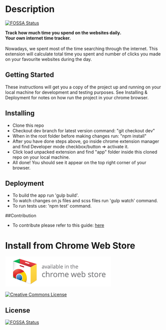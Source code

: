 # Description
[![FOSSA Status](https://app.fossa.io/api/projects/git%2Bgithub.com%2FNikitaChernykh%2FInternet-Junkie-Google-Extension.svg?type=shield)](https://app.fossa.io/projects/git%2Bgithub.com%2FNikitaChernykh%2FInternet-Junkie-Google-Extension?ref=badge_shield)

**Track how much time you spend on the websites daily.<br />
 Your own internet time tracker.**
<br />
<br />
Nowadays, we spent most of the time searching through the internet. This extension will calculate total time you spent and number of clicks you made on your favourite websites during the day.

## Getting Started
These instructions will get you a copy of the project up and running on your local machine for development and testing purposes. See Installing & Deployment for notes on how run the project in your chrome browser.


## Installing
* Clone this repo
* Checkout dev branch for latest version command: "git checkout dev"
* When in the root folder before making changes run: "npm install"
* After you have done steps above, go inside chrome extension manager and find Developer mode checkbox/button => activate it.
* Click load unpacked extension and find "app" folder inside this cloned repo on your local machine.
* All done! You should see it appear on the top right corner of your browser.


## Deployment
* To build the app run 'gulp build'.
* To watch changes on js files and scss files run 'gulp watch' command.
* To run tests use: 'npm test' command.

##Contribution
* To contribute please refer to this guide: [here](https://akrabat.com/the-beginners-guide-to-contributing-to-a-github-project/)

# Install from Chrome Web Store
[<img src="./app/assets/images/badge.png">](https://goo.gl/CnQEuI)

<a rel="license" href="http://creativecommons.org/licenses/by-nc-sa/4.0/"><img alt="Creative Commons License" style="border-width:0" src="https://i.creativecommons.org/l/by-nc-sa/4.0/88x31.png" /></a>


## License
[![FOSSA Status](https://app.fossa.io/api/projects/git%2Bgithub.com%2FNikitaChernykh%2FInternet-Junkie-Google-Extension.svg?type=large)](https://app.fossa.io/projects/git%2Bgithub.com%2FNikitaChernykh%2FInternet-Junkie-Google-Extension?ref=badge_large)
